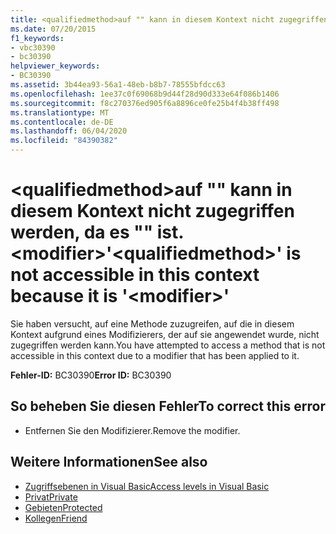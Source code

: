 ```yaml
---
title: <qualifiedmethod>auf "" kann in diesem Kontext nicht zugegriffen werden, da es "" ist. <modifier>
ms.date: 07/20/2015
f1_keywords:
- vbc30390
- bc30390
helpviewer_keywords:
- BC30390
ms.assetid: 3b44ea93-56a1-48eb-b8b7-78555bfdcc63
ms.openlocfilehash: 1ee37c0f69068b9d44f28d90d333e64f086b1406
ms.sourcegitcommit: f8c270376ed905f6a8896ce0fe25b4f4b38ff498
ms.translationtype: MT
ms.contentlocale: de-DE
ms.lasthandoff: 06/04/2020
ms.locfileid: "84390382"
---
```

# <a name="qualifiedmethod-is-not-accessible-in-this-context-because-it-is-modifier"></a><span data-ttu-id="a22dd-102">\<qualifiedmethod>auf "" kann in diesem Kontext nicht zugegriffen werden, da es "" ist. \<modifier></span><span class="sxs-lookup"><span data-stu-id="a22dd-102">'\<qualifiedmethod>' is not accessible in this context because it is '\<modifier>'</span></span>
<span data-ttu-id="a22dd-103">Sie haben versucht, auf eine Methode zuzugreifen, auf die in diesem Kontext aufgrund eines Modifizierers, der auf sie angewendet wurde, nicht zugegriffen werden kann.</span><span class="sxs-lookup"><span data-stu-id="a22dd-103">You have attempted to access a method that is not accessible in this context due to a modifier that has been applied to it.</span></span>  
  
 <span data-ttu-id="a22dd-104">**Fehler-ID:** BC30390</span><span class="sxs-lookup"><span data-stu-id="a22dd-104">**Error ID:** BC30390</span></span>  
  
## <a name="to-correct-this-error"></a><span data-ttu-id="a22dd-105">So beheben Sie diesen Fehler</span><span class="sxs-lookup"><span data-stu-id="a22dd-105">To correct this error</span></span>  
  
- <span data-ttu-id="a22dd-106">Entfernen Sie den Modifizierer.</span><span class="sxs-lookup"><span data-stu-id="a22dd-106">Remove the modifier.</span></span>  
  
## <a name="see-also"></a><span data-ttu-id="a22dd-107">Weitere Informationen</span><span class="sxs-lookup"><span data-stu-id="a22dd-107">See also</span></span>

- [<span data-ttu-id="a22dd-108">Zugriffsebenen in Visual Basic</span><span class="sxs-lookup"><span data-stu-id="a22dd-108">Access levels in Visual Basic</span></span>](../programming-guide/language-features/declared-elements/access-levels.md)
- [<span data-ttu-id="a22dd-109">Privat</span><span class="sxs-lookup"><span data-stu-id="a22dd-109">Private</span></span>](../language-reference/modifiers/private.md)
- [<span data-ttu-id="a22dd-110">Gebieten</span><span class="sxs-lookup"><span data-stu-id="a22dd-110">Protected</span></span>](../language-reference/modifiers/protected.md)
- [<span data-ttu-id="a22dd-111">Kollegen</span><span class="sxs-lookup"><span data-stu-id="a22dd-111">Friend</span></span>](../language-reference/modifiers/friend.md)
